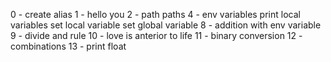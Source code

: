 0 - create alias
1 - hello you
2 - path
paths
4 - env variables
print local variables
set local variable
set global variable
8 - addition with env variable
9 - divide and rule
10 - love is anterior to life
11 - binary conversion
12 - combinations
13 - print float
